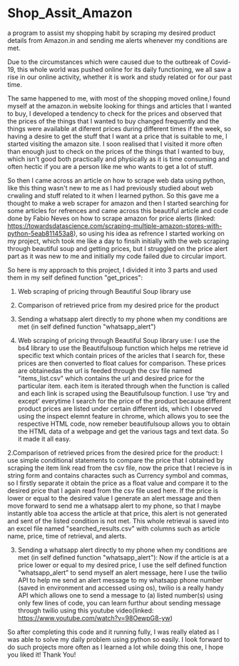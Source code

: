 # Shop_Assit_Amazon
 a program to assist my shopping habit by scraping my desired product details from Amazon.in and sending me alerts whenever my conditions are met.
 
 Due to the circumstances which were caused due to the outbreak of Covid-19, this whole world was pushed online for its daily functioning, we all saw a rise in our online activity, whether it is work and study related or for our past time.

 The same happened to me, with most of the shopping moved online,I found myself at the amazon.in website looking for things and articles that I wanted to buy, I developed a    tendency to check for the prices and observed that the prices of the things that I wanted to buy changed frequently and the things were available at diferent prices during different times if the week, so having a desire to get the stuff that I want at a price that is suitable to me, I started visiting the amazon site. I soon realised that I visited  it more often than enough just to check on the prices of the things that I wanted to buy, which isn't good both practically and physically as it is time consuming and often hectic if you are a person like me who wants to get a lot of stuff.

 So then I came across an article on how to scrape web data using python, like this thing wasn't new to me as I had previously studied about web crwaling and stuff related to it when I learned python. So this gave me a thought to make a web scraper for amazon and then I started searching for some articles for refrences and came across this beautiful article and code done by Fabio Neves on how to scrape amazon for price alerts (linked: https://towardsdatascience.com/scraping-multiple-amazon-stores-with-python-5eab811453a8), so using his idea as refrence I started working on my project, which took me like a day to finsih initially with the web scraping through beautiful soup and getting prices, but I struggled on the price alert part as it was new to me and initially my code failed due to circular import.
 
 So here is my approach to this project, I divided it into 3 parts and used them in my self defined function "get_prices":
 1. Web scraping of pricing through Beautiful Soup library use
 2. Comparison of retrieved price from my desired price for the product
 3. Sending a whatsapp alert directly to my phone when my conditions are met (in self defined function "whatsapp_alert")
 

1. Web scraping of pricing through Beautiful Soup library use:
 I use the bs4 library to use the Beautifulsoup function which helps me retrieve id specific text which contain prices of the aricles that I search for, these prices are then converted to float calues for comparison. These prices are obtainedas the url is feeded through the csv file named "items_list.csv" which contains the url and desired price for the particular item. each item is iterated through when the function is called and each link is scraped using the Beautifulsoup function. I use 'try and except' everytime I search for the price of the product because different product prices are listed under certain different ids, which I observed using the inspect elemnt feature in chrome, which allows you to see the respective HTML code, now remeber beautifulsoup allows you to obtain the HTML data of a webpage and get the various tags and text data. So it made it all easy.   
 
2.Comparison of retrieved prices from the desired price for the product:
 I use simple conditional statements to compare the price that I obtained by scraping the item link read from the csv file, now the price that I recieve is in string form and contains charactes such as Currency symbol and commas, so I firstly separate it obtain the price as a float value and compare it to the desired price that I again read from the csv file used here. If the price is lower or equal to the desired value I generate an alert message and then move forward to send me a whatsapp alert to my phone, so that I maybe instantly able toa access the article at that price, this alert is not generated and sent of the listed condition is not met. This whole retrieval is saved into an excel file named "searched_results.csv" with columns such as article name, price, time of retrieval, and alerts.
 
3. Sending a whatsapp alert directly to my phone when my conditions are met (in self defined function "whatsapp_alert"):
 Now if the article is at a price lower or equal to my desired price, I use the self defined function "whatsapp_alert" to send myself an alert message, here I use the twilio API to help me send an alert message to my whatsapp phone number (saved in environment and accessed using os), twilio is a really handy API which allows one to send a message to (a) listed number(s) using only few lines of code, you can learn furthur about sending message through twilio using this youtube video(linked: https://www.youtube.com/watch?v=98OewpG8-yw)
 
So after completing this code and it running fully, I was really elated as I was able to solve my daily problem using python so easily. I look forward to do such projects more often as I learned a lot while doing this one, I hope you liked it!
Thank You!
